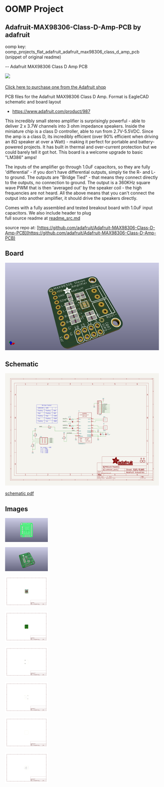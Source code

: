 # OOMP Project  
## Adafruit-MAX98306-Class-D-Amp-PCB  by adafruit  
  
oomp key: oomp_projects_flat_adafruit_adafruit_max98306_class_d_amp_pcb  
(snippet of original readme)  
  
-- Adafruit MAX98306 Class D Amp PCB  
  
<a href="http://www.adafruit.com/products/987"><img src="assets/image.jpg?raw=true" width="500px"><br/>  
Click here to purchase one from the Adafruit shop  
</a>  
  
PCB files for the Adafruit MAX98306 Class D Amp. Format is EagleCAD schematic and board layout  
* https://www.adafruit.com/product/987  
  
This incredibly small stereo amplifier is surprisingly powerful - able to deliver 2 x 3.7W channels into 3 ohm impedance speakers. Inside the miniature chip is a class D controller, able to run from 2.7V-5.5VDC. Since the amp is a class D, its incredibly efficient (over 90% efficient when driving an 8Ω speaker at over a Watt) - making it perfect for portable and battery-powered projects. It has built in thermal and over-current protection but we could barely tell it got hot. This board is a welcome upgrade to basic "LM386" amps!  
  
The inputs of the amplifier go through 1.0uF capacitors, so they are fully 'differential' - if you don't have differential outputs, simply tie the R- and L- to ground. The outputs are "Bridge Tied" - that means they connect directly to the outputs, no connection to ground. The output is a 360KHz square wave PWM that is then 'averaged out' by the speaker coil - the high frequencies are not heard. All the above means that you can't connect the output into another amplifier, it should drive the speakers directly.  
  
Comes with a fully assembled and tested breakout board with 1.0uF input capacitors. We also include header to plug  
  full source readme at [readme_src.md](readme_src.md)  
  
source repo at: [https://github.com/adafruit/Adafruit-MAX98306-Class-D-Amp-PCB](https://github.com/adafruit/Adafruit-MAX98306-Class-D-Amp-PCB)  
## Board  
  
[![working_3d.png](working_3d_600.png)](working_3d.png)  
## Schematic  
  
[![working_schematic.png](working_schematic_600.png)](working_schematic.png)  
  
[schematic pdf](working_schematic.pdf)  
## Images  
  
[![working_3D_bottom.png](working_3D_bottom_140.png)](working_3D_bottom.png)  
  
[![working_3D_top.png](working_3D_top_140.png)](working_3D_top.png)  
  
[![working_assembly_page_01.png](working_assembly_page_01_140.png)](working_assembly_page_01.png)  
  
[![working_assembly_page_02.png](working_assembly_page_02_140.png)](working_assembly_page_02.png)  
  
[![working_assembly_page_03.png](working_assembly_page_03_140.png)](working_assembly_page_03.png)  
  
[![working_assembly_page_04.png](working_assembly_page_04_140.png)](working_assembly_page_04.png)  
  
[![working_assembly_page_05.png](working_assembly_page_05_140.png)](working_assembly_page_05.png)  
  
[![working_assembly_page_06.png](working_assembly_page_06_140.png)](working_assembly_page_06.png)  
